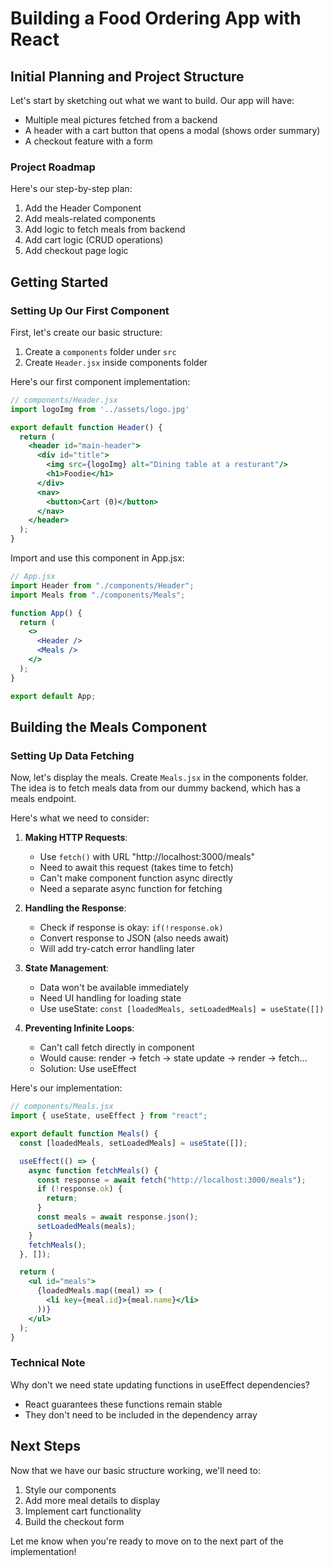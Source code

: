 # Building a Food Ordering App with React

## Initial Planning and Project Structure

Let's start by sketching out what we want to build. Our app will have:

- Multiple meal pictures fetched from a backend
- A header with a cart button that opens a modal (shows order summary)
- A checkout feature with a form

### Project Roadmap
Here's our step-by-step plan:
1. Add the Header Component
2. Add meals-related components
3. Add logic to fetch meals from backend
4. Add cart logic (CRUD operations)
5. Add checkout page logic

## Getting Started

### Setting Up Our First Component

First, let's create our basic structure:
1. Create a `components` folder under `src`
2. Create `Header.jsx` inside components folder

Here's our first component implementation:

```jsx
// components/Header.jsx
import logoImg from '../assets/logo.jpg'

export default function Header() {
  return (
    <header id="main-header">
      <div id="title">
        <img src={logoImg} alt="Dining table at a resturant"/>
        <h1>Foodie</h1>
      </div>
      <nav>
        <button>Cart (0)</button>
      </nav>
    </header>
  );
}
```

Import and use this component in App.jsx:

```jsx
// App.jsx
import Header from "./components/Header";
import Meals from "./components/Meals";

function App() {
  return (
    <>
      <Header />
      <Meals />
    </>
  );
}

export default App;
```

## Building the Meals Component

### Setting Up Data Fetching

Now, let's display the meals. Create `Meals.jsx` in the components folder. The idea is to fetch meals data from our dummy backend, which has a meals endpoint.

Here's what we need to consider:

1. **Making HTTP Requests**:
   - Use `fetch()` with URL "http://localhost:3000/meals"
   - Need to await this request (takes time to fetch)
   - Can't make component function async directly
   - Need a separate async function for fetching

2. **Handling the Response**:
   - Check if response is okay: `if(!response.ok)`
   - Convert response to JSON (also needs await)
   - Will add try-catch error handling later

3. **State Management**:
   - Data won't be available immediately
   - Need UI handling for loading state
   - Use useState: `const [loadedMeals, setLoadedMeals] = useState([])`

4. **Preventing Infinite Loops**:
   - Can't call fetch directly in component
   - Would cause: render → fetch → state update → render → fetch...
   - Solution: Use useEffect

Here's our implementation:

```jsx
// components/Meals.jsx
import { useState, useEffect } from "react";

export default function Meals() {
  const [loadedMeals, setLoadedMeals] = useState([]);

  useEffect(() => {
    async function fetchMeals() {
      const response = await fetch("http://localhost:3000/meals");
      if (!response.ok) {
        return;
      }
      const meals = await response.json();
      setLoadedMeals(meals);
    }
    fetchMeals();
  }, []);

  return (
    <ul id="meals">
      {loadedMeals.map((meal) => (
        <li key={meal.id}>{meal.name}</li>
      ))}
    </ul>
  );
}
```

### Technical Note
Why don't we need state updating functions in useEffect dependencies?
- React guarantees these functions remain stable
- They don't need to be included in the dependency array

## Next Steps
Now that we have our basic structure working, we'll need to:
1. Style our components
2. Add more meal details to display
3. Implement cart functionality
4. Build the checkout form

Let me know when you're ready to move on to the next part of the implementation!